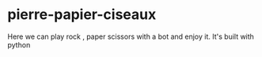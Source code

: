 # pierre-papier-ciseaux
Here we can play rock , paper scissors with a bot and enjoy it. It's built with python
